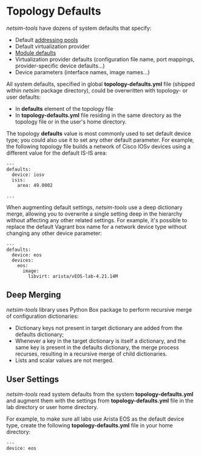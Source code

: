 # Topology Defaults

*netsim-tools* have dozens of system defaults that specify:

* Default [addressing pools](addressing.md)
* Default virtualization provider
* [Module defaults](modules.md)
* Virtualization provider defaults (configuration file name, port mappings, provider-specific device defaults...)
* Device parameters (interface names, image names...)

All system defaults, specified in global **topology-defaults.yml** file (shipped within *netsim* package directory), could be overwritten with topology- or user defaults:

* In **defaults** element of the topology file
* In **topology-defaults.yml** file residing in the same directory as the topology file or in the user's home directory.

The topology **defaults** value is most commonly used to set default device type; you could also use it to set any other default parameter. For example, the following topology file builds a network of Cisco IOSv devices using a different value for the default IS-IS area:

```
---
defaults:
  device: iosv
  isis:
    area: 49.0002

...
```

When augmenting default settings, *netsim-tools* use a deep dictionary merge, allowing you to overwrite a single setting deep in the hierarchy without affecting any other related settings. For example, it's possible to replace the default Vagrant box name for a network device type without changing any other device parameter:

```
---
defaults:
  device: eos
  devices:
    eos:
      image:
        libvirt: arista/vEOS-lab-4.21.14M
```

## Deep Merging

*netsim-tools* library uses Python Box package to perform recursive merge of configuration dictionaries:

* Dictionary keys not present in target dictionary are added from the defaults dictionary;
* Whenever a key in the target dictionary is itself a dictionary, and the same key is present in the defaults dictionary, the merge process recurses, resulting in a recursive merge of child dictionaries.
* Lists and scalar values are not merged.

## User Settings

*netsim-tools* read system defaults from the system **topology-defaults.yml** and augment them with the settings from **topology-defaults.yml** file in the lab directory or user home directory.

For example, to make sure all labs use Arista EOS as the default device type, create the following **topology-defaults.yml** file in your home directory:

```
---
device: eos
```

